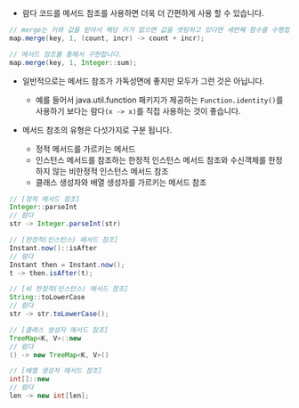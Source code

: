 * 람다 코드를 메서드 참조를 사용하면 더욱 더 간편하게 사용 할 수 있습니다.
```java
// merge는 키와 값을 받아서 해당 키가 없으면 값을 셋팅하고 있다면 세번째 함수를 수행합니다.
map.merge(key, 1, (count, incr) -> count + incr);

// 메서드 참조를 통해서 구현합니다. 
map.merge(key, 1, Integer::sum);
```
* 일반적으로는 메서드 참조가 가독성면에 좋지만 모두가 그런 것은 아닙니다.
  * 예를 들어서 java.util.function 패키지가 제공하는 `Function.identity()`를 사용하기 보다는 람다`(x -> x)`를 직접 사용하는 것이 좋습니다.

* 메서드 참조의 유형은 다섯가지로 구분 됩니다. 
  * 정적 메서드를 가르키는 메서드
  * 인스턴스 메서드를 참조하는 한정적 인스턴스 메서드 참조와 수신객체를 한정하지 않는 비한정적 인스턴스 메서드 참조
  * 클래스 생성자와 배열 생성자를 가르키는 메서드 참조 

```java
// [정적 메서드 참조]
Integer::parseInt
// 람다 
str -> Integer.parseInt(str)

// [한정적(인스턴스) 메서드 참조]
Instant.now()::isAfter
// 람다
Instant then = Instant.now();
t -> then.isAfter(t);

// [비 한정적(인스턴스) 메서드 참조]
String::toLowerCase
// 람다
str -> str.toLowerCase();

// [클래스 생성자 메서드 참조]
TreeMap<K, V>::new
// 람다
() -> new TreeMap<K, V>()

// [배열 생성자 메서드 참조]
int[]::new 
// 람다
len -> new int[len];
```